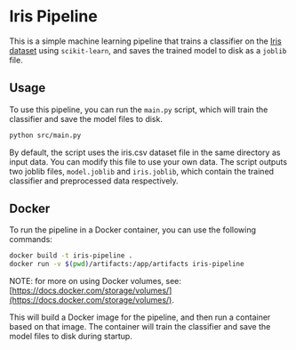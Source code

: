 # Iris Pipeline

This is a simple machine learning pipeline that trains a classifier on the [Iris dataset](https://archive.ics.uci.edu/ml/datasets/iris) using `scikit-learn`, and saves the trained model to disk as a `joblib` file.

## Usage

To use this pipeline, you can run the `main.py` script, which will train the classifier and save the model files to disk.

```bash
python src/main.py
```

By default, the script uses the iris.csv dataset file in the same directory as input data. You can modify this file to use your own data. The script outputs two joblib files, `model.joblib` and `iris.joblib`, which contain the trained classifier and preprocessed data respectively.

## Docker

To run the pipeline in a Docker container, you can use the following commands:

```bash
docker build -t iris-pipeline .
docker run -v $(pwd)/artifacts:/app/artifacts iris-pipeline
```

NOTE: for more on using Docker volumes, see: [https://docs.docker.com/storage/volumes/](https://docs.docker.com/storage/volumes/).

This will build a Docker image for the pipeline, and then run a container based on that image. The container will train the classifier and save the model files to disk during startup.

